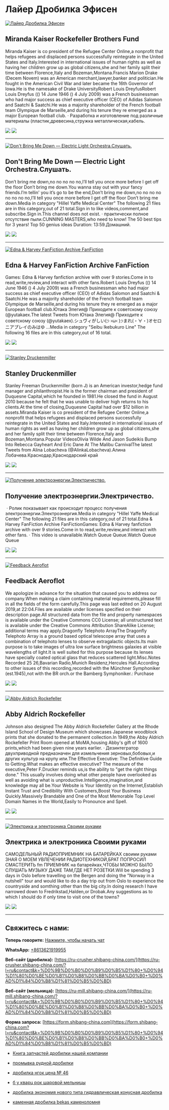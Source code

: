 # Лайер Дробилка Эфисен

<a href="https://swt.shibang-china.com/?l=ru&img&k=%D0%9B%D0%B0%D0%B9%D0%B5%D1%80+%D0%94%D1%80%D0%BE%D0%B1%D0%B8%D0%BB%D0%BA%D0%B0+%D0%AD%D1%84%D0%B8%D1%81%D0%B5%D0%BD" target="_blank">![Лайер Дробилка Эфисен](http://static.shibang-china.com/all-800x300/992.jpg)</a>

## Miranda Kaiser Rockefeller Brothers Fund
Miranda Kaiser is co president of the Refugee Center Online,a nonprofit that helps refugees and displaced persons successfully reintegrate in the United States and Italy.Interested in international issues of human rights as well as having her children grow up as global citizens,she and her family split their time between Florence,Italy and Bozeman,Montana.Francis Marion Drake (Decem Novem) was an American merchant,lawyer,banker and politician.He fought in the American Civil War and later became the 16th Governor of Iowa.He is the namesake of Drake UniversityRobert Louis DreyfusRobert Louis Dreyfus (() 14 June 1946 () 4 July 2009) was a French businessman who had major success as chief executive officer (CEO) of Adidas Salomon and Saatchi &amp; Saatchi.He was a majority shareholder of the French football team Olympique de Marseille,and during his tenure they re emerged as a major European football club.&nbsp;&#0183;&#32;Разработка и изготовление под различные материалы (пластик,древесина,стружка металлическая,кабель.


<a href="https://whatsapp.shibangsoft.com/WhatsApp.php" target="_blank" title="WhatsApp">![](http://static.shibang-china.com/icon/whatsapp.png)</a> <a href="https://swt.shibang-china.com/?l=ru&icon&k=%D0%9B%D0%B0%D0%B9%D0%B5%D1%80+%D0%94%D1%80%D0%BE%D0%B1%D0%B8%D0%BB%D0%BA%D0%B0+%D0%AD%D1%84%D0%B8%D1%81%D0%B5%D0%BD" target="_blank">![](http://static.shibang-china.com/icon/chat-ru.png)</a>

---

<a href="https://swt.shibang-china.com/?l=ru&img&k=%D0%9B%D0%B0%D0%B9%D0%B5%D1%80+%D0%94%D1%80%D0%BE%D0%B1%D0%B8%D0%BB%D0%BA%D0%B0+%D0%AD%D1%84%D0%B8%D1%81%D0%B5%D0%BD" target="_blank">![Don't Bring Me Down — Electric Light Orchestra.Слушать.](http://static.shibang-china.com/all-800x300/204.jpg)</a>

## Don't Bring Me Down — Electric Light Orchestra.Слушать.
Don’t bring me down,no no no no no,I’ll tell you once more before I get off the floor Don’t bring me down.You wanna stay out with your fancy friends.I’m tellin' you it’s go to be the end,Don’t bring me down,no no no no no no no no,I’ll tell you once more before I get off the floor Don’t bring me down.Media in category &quot;Hillel Yaffe Medical Center&quot; The following 21 files are in this category,out of 21 total.Sign in to like videos,comment,and subscribe.Sign in.This channel does not exist.&nbsp;&#0183;&#32;практически полное отсутствие пыли.CUNNING MASTERS,who need to know! The 50 best tips for 3 years! Top 50 genius ideas Duration: 13:59.Домашний.


<a href="https://whatsapp.shibangsoft.com/WhatsApp.php" target="_blank" title="WhatsApp">![](http://static.shibang-china.com/icon/whatsapp.png)</a> <a href="https://swt.shibang-china.com/?l=ru&icon&k=%D0%9B%D0%B0%D0%B9%D0%B5%D1%80+%D0%94%D1%80%D0%BE%D0%B1%D0%B8%D0%BB%D0%BA%D0%B0+%D0%AD%D1%84%D0%B8%D1%81%D0%B5%D0%BD" target="_blank">![](http://static.shibang-china.com/icon/chat-ru.png)</a>

---

<a href="https://swt.shibang-china.com/?l=ru&img&k=%D0%9B%D0%B0%D0%B9%D0%B5%D1%80+%D0%94%D1%80%D0%BE%D0%B1%D0%B8%D0%BB%D0%BA%D0%B0+%D0%AD%D1%84%D0%B8%D1%81%D0%B5%D0%BD" target="_blank">![Edna &amp; Harvey FanFiction Archive FanFiction](http://static.shibang-china.com/all-800x300/1471.jpg)</a>

## Edna &amp; Harvey FanFiction Archive FanFiction
Games: Edna &amp; Harvey fanfiction archive with over 9 stories.Come in to read,write,review,and interact with other fans.Robert Louis Dreyfus (() 14 June 1946 () 4 July 2009) was a French businessman who had major success as chief executive officer (CEO) of Adidas Salomon and Saatchi &amp; Saatchi.He was a majority shareholder of the French football team Olympique de Marseille,and during his tenure they re emerged as a major European football club.Ютака Элегия@ Приходите к советскому союзу (@yutakaex.The latest Tweets from Ютака Элегия@ Приходите к советскому союзу (@yutakaex).シュヴィがしい(੭ ›ω‹ )੭まれ(・∀・)オセロニアプレイのみはゆ …Media in category &quot;Seibu Ikebukuro Line&quot; The following 16 files are in this category,out of 16 total.


<a href="https://whatsapp.shibangsoft.com/WhatsApp.php" target="_blank" title="WhatsApp">![](http://static.shibang-china.com/icon/whatsapp.png)</a> <a href="https://swt.shibang-china.com/?l=ru&icon&k=%D0%9B%D0%B0%D0%B9%D0%B5%D1%80+%D0%94%D1%80%D0%BE%D0%B1%D0%B8%D0%BB%D0%BA%D0%B0+%D0%AD%D1%84%D0%B8%D1%81%D0%B5%D0%BD" target="_blank">![](http://static.shibang-china.com/icon/chat-ru.png)</a>

---

<a href="https://swt.shibang-china.com/?l=ru&img&k=%D0%9B%D0%B0%D0%B9%D0%B5%D1%80+%D0%94%D1%80%D0%BE%D0%B1%D0%B8%D0%BB%D0%BA%D0%B0+%D0%AD%D1%84%D0%B8%D1%81%D0%B5%D0%BD" target="_blank">![Stanley Druckenmiller](http://static.shibang-china.com/all-800x300/1141.jpg)</a>

## Stanley Druckenmiller
Stanley Freeman Druckenmiller (born J) is an American investor,hedge fund manager and philanthropist.He is the former chairman and president of Duquesne Capital,which he founded in 1981.He closed the fund in August 2010 because he felt that he was unable to deliver high returns to his clients.At the time of closing,Duquesne Capital had over $12 billion in assets.Miranda Kaiser is co president of the Refugee Center Online,a nonprofit that helps refugees and displaced persons successfully reintegrate in the United States and Italy.Interested in international issues of human rights as well as having her children grow up as global citizens,she and her family split their time between Florence,Italy and Bozeman,Montana.Popular VideosOlivia Wilde And Jason Sudeikis Bump Into Rebecca Gayheart And Eric Dane At The Malibu CarnivalThe latest Tweets from Alina Lobacheva (@AlinkaLobacheva).Алина Лобачева.Краснодар,Краснодарский край


<a href="https://whatsapp.shibangsoft.com/WhatsApp.php" target="_blank" title="WhatsApp">![](http://static.shibang-china.com/icon/whatsapp.png)</a> <a href="https://swt.shibang-china.com/?l=ru&icon&k=%D0%9B%D0%B0%D0%B9%D0%B5%D1%80+%D0%94%D1%80%D0%BE%D0%B1%D0%B8%D0%BB%D0%BA%D0%B0+%D0%AD%D1%84%D0%B8%D1%81%D0%B5%D0%BD" target="_blank">![](http://static.shibang-china.com/icon/chat-ru.png)</a>

---

<a href="https://swt.shibang-china.com/?l=ru&img&k=%D0%9B%D0%B0%D0%B9%D0%B5%D1%80+%D0%94%D1%80%D0%BE%D0%B1%D0%B8%D0%BB%D0%BA%D0%B0+%D0%AD%D1%84%D0%B8%D1%81%D0%B5%D0%BD" target="_blank">![Получение электроэнергии.Электричество.](http://static.shibang-china.com/all-800x300/207.jpg)</a>

## Получение электроэнергии.Электричество.
&nbsp;&#0183;&#32;Ролик показывает как происходит процесс получения электроэнергии.Электроэнергия.Media in category &quot;Hillel Yaffe Medical Center&quot; The following 21 files are in this category,out of 21 total.Edna &amp; Harvey FanFiction Archive FanFictionGames: Edna &amp; Harvey fanfiction archive with over 9 stories.Come in to read,write,review,and interact with other fans.&nbsp;&#0183;&#32;This video is unavailable.Watch Queue Queue.Watch Queue Queue


<a href="https://whatsapp.shibangsoft.com/WhatsApp.php" target="_blank" title="WhatsApp">![](http://static.shibang-china.com/icon/whatsapp.png)</a> <a href="https://swt.shibang-china.com/?l=ru&icon&k=%D0%9B%D0%B0%D0%B9%D0%B5%D1%80+%D0%94%D1%80%D0%BE%D0%B1%D0%B8%D0%BB%D0%BA%D0%B0+%D0%AD%D1%84%D0%B8%D1%81%D0%B5%D0%BD" target="_blank">![](http://static.shibang-china.com/icon/chat-ru.png)</a>

---

<a href="https://swt.shibang-china.com/?l=ru&img&k=%D0%9B%D0%B0%D0%B9%D0%B5%D1%80+%D0%94%D1%80%D0%BE%D0%B1%D0%B8%D0%BB%D0%BA%D0%B0+%D0%AD%D1%84%D0%B8%D1%81%D0%B5%D0%BD" target="_blank">![Feedback Aeroflot](http://static.shibang-china.com/all-800x300/956.jpg)</a>

## Feedback Aeroflot
We apologize in advance for the situation that caused you to address our company.When making a claim containing material requirements,please fill in all the fields of the form carefully.This page was last edited on 20 August 2019,at 22:04.Files are available under licenses specified on their description page.All structured data from the file and property namespaces is available under the Creative Commons CC0 License; all unstructured text is available under the Creative Commons Attribution ShareAlike License; additional terms may apply.Dragonfly Telephoto ArrayThe Dragonfly Telephoto Array is a ground based optical telescope array that uses a combination of telephoto lenses to observe extragalactic objects.Its main purpose is to take images of ultra low surface brightness galaxies at visible wavelengths of light.It is well suited for this purpose because its lenses have specially coated optical glass that reduces scattered light.Misc.Notes Recorded 25 26,Bavarian Radio,Munich Residenz,Hercules Hall.According to other issues of this recording,recorded with the M&#252;nchner Symphoniker (est.1945),not with the BR orch.or the Bamberg Symphoniker.: Purchase


<a href="https://whatsapp.shibangsoft.com/WhatsApp.php" target="_blank" title="WhatsApp">![](http://static.shibang-china.com/icon/whatsapp.png)</a> <a href="https://swt.shibang-china.com/?l=ru&icon&k=%D0%9B%D0%B0%D0%B9%D0%B5%D1%80+%D0%94%D1%80%D0%BE%D0%B1%D0%B8%D0%BB%D0%BA%D0%B0+%D0%AD%D1%84%D0%B8%D1%81%D0%B5%D0%BD" target="_blank">![](http://static.shibang-china.com/icon/chat-ru.png)</a>

---

<a href="https://swt.shibang-china.com/?l=ru&img&k=%D0%9B%D0%B0%D0%B9%D0%B5%D1%80+%D0%94%D1%80%D0%BE%D0%B1%D0%B8%D0%BB%D0%BA%D0%B0+%D0%AD%D1%84%D0%B8%D1%81%D0%B5%D0%BD" target="_blank">![Abby Aldrich Rockefeller](http://static.shibang-china.com/all-800x300/1308.jpg)</a>

## Abby Aldrich Rockefeller
Johnson also designed The Abby Aldrich Rockefeller Gallery at the Rhode Island School of Design Museum which showcases Japanese woodblock prints that she donated to the permanent collection.In 1949,the Abby Aldrich Rockefeller Print Room opened at MoMA,housing Abby's gift of 1600 prints,which had been given nine years earlier.&nbsp;&#0183;&#32;Дезинтегратор двухприводной предназначен для измельчения зерновых,бобовых,и других культур на крупу или.The Effective Executive: The Definitive Guide to Getting.What makes an effective executive? The measure of the executive,Peter F.Drucker reminds us,is the ability to &quot;get the right things done.&quot; This usually involves doing what other people have overlooked as well as avoiding what is unproductive.Intelligence,imagination,and knowledge may all be.Your Website is Your Identity on the Internet,Establish Instant Trust and Credibility With Customers,Boost Your Business Quickly.Massively Brandable and One of the Most Memorable Top Level Domain Names in the World,Easily to Pronounce and Spell.


<a href="https://whatsapp.shibangsoft.com/WhatsApp.php" target="_blank" title="WhatsApp">![](http://static.shibang-china.com/icon/whatsapp.png)</a> <a href="https://swt.shibang-china.com/?l=ru&icon&k=%D0%9B%D0%B0%D0%B9%D0%B5%D1%80+%D0%94%D1%80%D0%BE%D0%B1%D0%B8%D0%BB%D0%BA%D0%B0+%D0%AD%D1%84%D0%B8%D1%81%D0%B5%D0%BD" target="_blank">![](http://static.shibang-china.com/icon/chat-ru.png)</a>

---

<a href="https://swt.shibang-china.com/?l=ru&img&k=%D0%9B%D0%B0%D0%B9%D0%B5%D1%80+%D0%94%D1%80%D0%BE%D0%B1%D0%B8%D0%BB%D0%BA%D0%B0+%D0%AD%D1%84%D0%B8%D1%81%D0%B5%D0%BD" target="_blank">![Электрика и электроника Своими руками](http://static.shibang-china.com/all-800x300/745.jpg)</a>

## Электрика и электроника Своими руками
САМОДЕЛЬНЫЙ РАДИОПРИЕМНИК НА БАТАРЕЙКАХ своими руками ЗНАЯ О МОЕМ УВЛЕЧЕНИИ РАДИОТЕХНИКОЙ,БРАТ ПОПРОСИЛ СМАСТЕРИТЬ fm ПРИЕМНИК на батарейках,ЧТОБЫ МОЖНО БЫЛО СЛУШАТЬ МУЗЫКУ ДАЖЕ ТАМ,ГДЕ НЕТ РОЗЕТКИ.Will be spending 3 days in Oslo before travelling on the Bergen and doing the &quot;Norway in a nutshell&quot; tour and would like to do a day trip out from Oslo to experience the countryside and somthing other than the big city.In doing research I have narrowed down to Fredrikstad,Halden,or Drobak.Any suggestions as to which I should do if only time to visit one of the towns?

<a href="https://whatsapp.shibangsoft.com/WhatsApp.php" target="_blank" title="WhatsApp">![](http://static.shibang-china.com/icon/whatsapp.png)</a> <a href="https://swt.shibang-china.com/?l=ru&icon&k=%D0%9B%D0%B0%D0%B9%D0%B5%D1%80+%D0%94%D1%80%D0%BE%D0%B1%D0%B8%D0%BB%D0%BA%D0%B0+%D0%AD%D1%84%D0%B8%D1%81%D0%B5%D0%BD" target="_blank">![](http://static.shibang-china.com/icon/chat-ru.png)</a>

---
## Свяжитесь с нами:

**Теперь говорите:** [Нажмите, чтобы начать чат](https://swt.shibang-china.com?l=ru&contact&k=%D0%9B%D0%B0%D0%B9%D0%B5%D1%80+%D0%94%D1%80%D0%BE%D0%B1%D0%B8%D0%BB%D0%BA%D0%B0+%D0%AD%D1%84%D0%B8%D1%81%D0%B5%D0%BD)

**WhatsApp:**  [+8613621919955](https://whatsapp.shibangsoft.com/WhatsApp.php)

**Веб-сайт (дробилка):** [https://ru-crusher.shibang-china.com/](https://ru-crusher.shibang-china.com/?l=ru&contact&k=%D0%9B%D0%B0%D0%B9%D0%B5%D1%80+%D0%94%D1%80%D0%BE%D0%B1%D0%B8%D0%BB%D0%BA%D0%B0+%D0%AD%D1%84%D0%B8%D1%81%D0%B5%D0%BD)

**Веб-сайт (мельница):** [https://ru-mill.shibang-china.com/](https://ru-mill.shibang-china.com/?l=ru&contact&k=%D0%9B%D0%B0%D0%B9%D0%B5%D1%80+%D0%94%D1%80%D0%BE%D0%B1%D0%B8%D0%BB%D0%BA%D0%B0+%D0%AD%D1%84%D0%B8%D1%81%D0%B5%D0%BD)

**Форма запроса:** [https://form.shibang-china.com](https://form.shibang-china.com?l=ru&contact&k=%D0%9B%D0%B0%D0%B9%D0%B5%D1%80+%D0%94%D1%80%D0%BE%D0%B1%D0%B8%D0%BB%D0%BA%D0%B0+%D0%AD%D1%84%D0%B8%D1%81%D0%B5%D0%BD)

* [Книга запчастей дробилки нашей компании](../122/%D0%9A%D0%BD%D0%B8%D0%B3%D0%B0%20%D0%B7%D0%B0%D0%BF%D1%87%D0%B0%D1%81%D1%82%D0%B5%D0%B9%20%D0%B4%D1%80%D0%BE%D0%B1%D0%B8%D0%BB%D0%BA%D0%B8%20%D0%BD%D0%B0%D1%88%D0%B5%D0%B9%20%D0%BA%D0%BE%D0%BC%D0%BF%D0%B0%D0%BD%D0%B8%D0%B8.md)

* [промывка рудной дробилки](../124/%D0%BF%D1%80%D0%BE%D0%BC%D1%8B%D0%B2%D0%BA%D0%B0%20%D1%80%D1%83%D0%B4%D0%BD%D0%BE%D0%B9%20%D0%B4%D1%80%D0%BE%D0%B1%D0%B8%D0%BB%D0%BA%D0%B8.md)

* [дробилка нгок цена № 46](../122/%D0%B4%D1%80%D0%BE%D0%B1%D0%B8%D0%BB%D0%BA%D0%B0%20%D0%BD%D0%B3%D0%BE%D0%BA%20%D1%86%D0%B5%D0%BD%D0%B0%20%E2%84%96%2046.md)

* [б  у кварц рок шаровой мельницы](../122/%D0%B1%20%20%D1%83%20%D0%BA%D0%B2%D0%B0%D1%80%D1%86%20%D1%80%D0%BE%D0%BA%20%D1%88%D0%B0%D1%80%D0%BE%D0%B2%D0%BE%D0%B9%20%D0%BC%D0%B5%D0%BB%D1%8C%D0%BD%D0%B8%D1%86%D1%8B.md)

* [дробилка экономия нового типа гидравлическая конусная дробилка](../125/%D0%B4%D1%80%D0%BE%D0%B1%D0%B8%D0%BB%D0%BA%D0%B0%20%D1%8D%D0%BA%D0%BE%D0%BD%D0%BE%D0%BC%D0%B8%D1%8F%20%D0%BD%D0%BE%D0%B2%D0%BE%D0%B3%D0%BE%20%D1%82%D0%B8%D0%BF%D0%B0%20%D0%B3%D0%B8%D0%B4%D1%80%D0%B0%D0%B2%D0%BB%D0%B8%D1%87%D0%B5%D1%81%D0%BA%D0%B0%D1%8F%20%D0%BA%D0%BE%D0%BD%D1%83%D1%81%D0%BD%D0%B0%D1%8F%20%D0%B4%D1%80%D0%BE%D0%B1%D0%B8%D0%BB%D0%BA%D0%B0.md)

* [каменная дробилка bekas каменоломня](../125/%D0%BA%D0%B0%D0%BC%D0%B5%D0%BD%D0%BD%D0%B0%D1%8F%20%D0%B4%D1%80%D0%BE%D0%B1%D0%B8%D0%BB%D0%BA%D0%B0%20bekas%20%D0%BA%D0%B0%D0%BC%D0%B5%D0%BD%D0%BE%D0%BB%D0%BE%D0%BC%D0%BD%D1%8F.md)